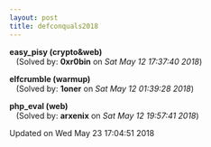 ```yaml
---
layout: post
title: defconquals2018
---
```


<!--break-->

**easy_pisy (crypto&amp;web)**  
&nbsp;&nbsp;&nbsp;(Solved by: **0xr0bin** on _Sat May 12 17:37:40 2018_)  
  
**elfcrumble (warmup)**  
&nbsp;&nbsp;&nbsp;(Solved by: **1oner** on _Sat May 12 01:39:28 2018_)  
  
**php_eval (web)**  
&nbsp;&nbsp;&nbsp;(Solved by: **arxenix** on _Sat May 12 19:57:41 2018_)  
  


Updated on Wed May 23 17:04:51 2018
